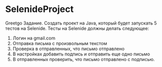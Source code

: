 # SelenideProject
Greetgo
Задание.
Создать проект на Java, который будет запускать 5 тестов на Selenide.
Тесты на Selenide должны делать следующее:
1. Логин на gmail.com
2. Отправка письма с произвольным текстом
3. Проверка в отправленных, что письмо отправлено
4. В настройках добавить подпись и отправить еще одно письмо
5. В отправленных проверить, что письмо отправлено с подписью. 

